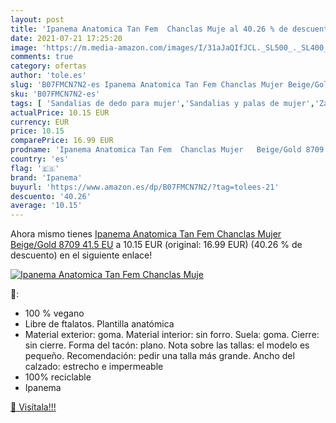 ```yaml
---
layout: post
title: 'Ipanema Anatomica Tan Fem  Chanclas Muje al 40.26 % de descuento'
date: 2021-07-21 17:25:20
image: 'https://m.media-amazon.com/images/I/31aJaQIfJCL._SL500_._SL400_.jpg'
comments: true
category: ofertas
author: 'tole.es'
slug: 'B07FMCN7N2-es Ipanema Anatomica Tan Fem Chanclas Mujer Beige/Gold 8709...'
sku: 'B07FMCN7N2-es'
tags: [ 'Sandalias de dedo para mujer','Sandalias y palas de mujer','Zapatos','Zapatos para mujer','Zapatos y complementos','chanclas','ipanema', ]
actualPrice: 10.15 EUR
currency: EUR
price: 10.15
comparePrice: 16.99 EUR
prodname: 'Ipanema Anatomica Tan Fem  Chanclas Mujer   Beige/Gold 8709   41.5 EU'
country: 'es'
flag: '🇪🇸'
brand: 'Ipanema'
buyurl: 'https://www.amazon.es/dp/B07FMCN7N2/?tag=tolees-21'
descuento: '40.26'
average: '10.15'
---
```


Ahora mismo tienes [Ipanema Anatomica Tan Fem  Chanclas Mujer   Beige/Gold 8709   41.5 EU](https://www.amazon.es/dp/B07FMCN7N2/?tag=tolees-21) a 10.15 EUR (original: 16.99 EUR) (40.26 %  de descuento) en el siguiente enlace!

[![Ipanema Anatomica Tan Fem  Chanclas Muje](https://m.media-amazon.com/images/I/31aJaQIfJCL._SL500_._SL400_.jpg)](https://www.amazon.es/dp/B07FMCN7N2/?tag=tolees-21)

🔎:

- 100 % vegano
- Libre de ftalatos. Plantilla anatómica
- Material exterior: goma. Material interior: sin forro. Suela: goma. Cierre: sin cierre. Forma del tacón: plano. Nota sobre las tallas: el modelo es pequeño. Recomendación: pedir una talla más grande. Ancho del calzado: estrecho e impermeable
- 100% reciclable
- Ipanema

[🛒 Visítala!!!](https://www.amazon.es/dp/B07FMCN7N2/?tag=tolees-21)
